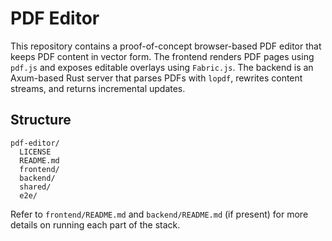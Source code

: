 # PDF Editor

This repository contains a proof-of-concept browser-based PDF editor that keeps
PDF content in vector form. The frontend renders PDF pages using `pdf.js` and
exposes editable overlays using `Fabric.js`. The backend is an Axum-based Rust
server that parses PDFs with `lopdf`, rewrites content streams, and returns
incremental updates.

## Structure

```
pdf-editor/
  LICENSE
  README.md
  frontend/
  backend/
  shared/
  e2e/
```

Refer to `frontend/README.md` and `backend/README.md` (if present) for more
details on running each part of the stack.
